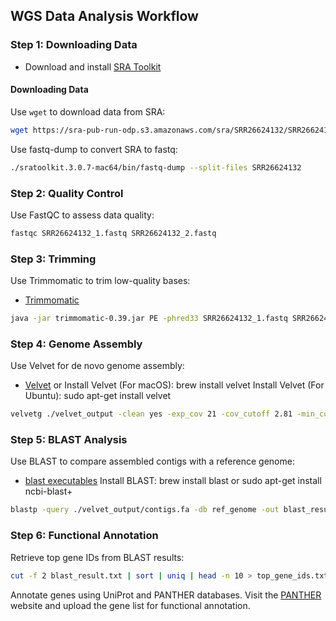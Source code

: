 ## WGS Data Analysis Workflow
### **Step 1: Downloading Data**

- Download and install [SRA Toolkit](https://github.com/ncbi/sra-tools)

#### Downloading Data

Use `wget` to download data from SRA:
```bash
wget https://sra-pub-run-odp.s3.amazonaws.com/sra/SRR26624132/SRR26624132
```
Use fastq-dump to convert SRA to fastq:
```bash
./sratoolkit.3.0.7-mac64/bin/fastq-dump --split-files SRR26624132
```
### Step 2: Quality Control
Use FastQC to assess data quality:
```bash
fastqc SRR26624132_1.fastq SRR26624132_2.fastq
```
### Step 3: Trimming
Use Trimmomatic to trim low-quality bases:
- [Trimmomatic](http://www.usadellab.org/cms/?page=trimmomatic)

```bash
java -jar trimmomatic-0.39.jar PE -phred33 SRR26624132_1.fastq SRR26624132_2.fastq trim1_paired.fastq trim1_unpaired.fastq trim2_paired.fastq trim2_unpaired.fastq ILLUMINACLIP:TruSeq3-PE.fa:2:30:10 LEADING:3 TRAILING:3 SLIDINGWINDOW:4:15 MINLEN:36
```
### Step 4: Genome Assembly
Use Velvet for de novo genome assembly:
- [Velvet](https://github.com/dzerbino/velvet)
or
Install Velvet (For macOS): brew install velvet
Install Velvet (For Ubuntu): sudo apt-get install velvet
```bash
velvetg ./velvet_output -clean yes -exp_cov 21 -cov_cutoff 2.81 -min_contig_lgth 200
```
### Step 5: BLAST Analysis
Use BLAST to compare assembled contigs with a reference genome:
- [blast executables](https://ftp.ncbi.nlm.nih.gov/blast/executables/blast+/LATEST/)
Install BLAST: brew install blast or sudo apt-get install ncbi-blast+
```bash
blastp -query ./velvet_output/contigs.fa -db ref_genome -out blast_result.txt -evalue 1e-04 -outfmt 6 -max_target_seqs 5 -num_threads 8
```

### Step 6: Functional Annotation
Retrieve top gene IDs from BLAST results:
```bash
cut -f 2 blast_result.txt | sort | uniq | head -n 10 > top_gene_ids.txt
```
Annotate genes using UniProt and PANTHER databases. Visit the [PANTHER](https://www.pantherdb.org/) website and upload the gene list for functional annotation.